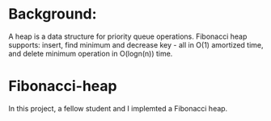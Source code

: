# Background:
A heap is a data structure for priority queue operations. Fibonacci heap supports: insert, find minimum and decrease key - all in O(1) amortized time, and delete minimum operation in O(logn(n)) time.

# Fibonacci-heap
In this project, a fellow student and I implemted a Fibonacci heap. 

